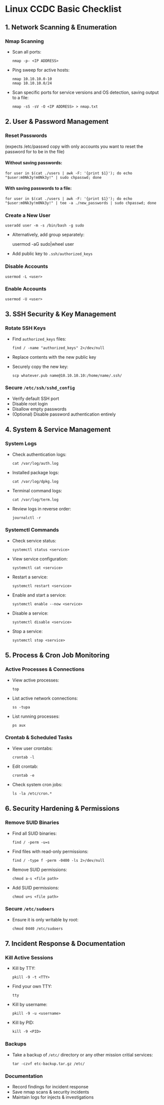 Linux CCDC Basic Checklist
==========================

1\. Network Scanning & Enumeration
----------------------------------

### Nmap Scanning

*   Scan all ports:

        nmap -p- <IP ADDRESS>


*   Ping sweep for active hosts:

        nmap 10.10.10.0-10
        nmap 10.10.10.0/24


*   Scan specific ports for service versions and OS detection, saving output to a file:

        nmap -sS -sV -O <IP ADDRESS> > nmap.txt



2\. User & Password Management
------------------------------

### Reset Passwords

(expects /etc/passwd copy with only accounts you want to reset the password for to be in the file)

#### Without saving passwords:

    for user in $(cat ./users | awk -F: '{print $1}'); do echo "$user:m0Nk3y!m0Nk3y!" | sudo chpasswd; done


#### With saving passwords to a file:

    for user in $(cat ./users | awk -F: '{print $1}'); do echo "$user:m0Nk3y!m0Nk3y!" | tee -a ./new_passwords | sudo chpasswd; done


### Create a New User

    useradd user -m -s /bin/bash -g sudo


*   Alternatively, add group separately:

    usermod -aG sudo|wheel user


*   Add public key to `.ssh/authorized_keys`

### Disable Accounts

    usermod -L <user>


### Enable Accounts

    usermod -U <user>


3\. SSH Security & Key Management
---------------------------------

### Rotate SSH Keys

*   Find `authorized_keys` files:

        find / -name "authorized_keys" 2>/dev/null


*   Replace contents with the new public key
*   Securely copy the new key:

        scp whatever.pub name@10.10.10.10:/home/name/.ssh/



### Secure `/etc/ssh/sshd_config`

*   Verify default SSH port
*   Disable root login
*   Disallow empty passwords
*   (Optional) Disable password authentication entirely

4\. System & Service Management
-------------------------------

### System Logs

*   Check authentication logs:

        cat /var/log/auth.log


*   Installed package logs:

        cat /var/log/dpkg.log


*   Terminal command logs:

        cat /var/log/term.log


*   Review logs in reverse order:

        journalctl -r



### Systemctl Commands

*   Check service status:

        systemctl status <service>


*   View service configuration:

        systemctl cat <service>


*   Restart a service:

        systemctl restart <service>


*   Enable and start a service:

        systemctl enable --now <service>


*   Disable a service:

        systemctl disable <service>


*   Stop a service:

        systemctl stop <service>



5\. Process & Cron Job Monitoring
---------------------------------

### Active Processes & Connections

*   View active processes:

        top


*   List active network connections:

        ss -tupa


*   List running processes:

        ps aux



### Crontab & Scheduled Tasks

*   View user crontabs:

        crontab -l


*   Edit crontab:

        crontab -e


*   Check system cron jobs:

        ls -la /etc/cron.*



6\. Security Hardening & Permissions
------------------------------------

### Remove SUID Binaries

*   Find all SUID binaries:

        find / -perm -u=s


*   Find files with read-only permissions:

        find / -type f -perm -0400 -ls 2>/dev/null


*   Remove SUID permissions:

        chmod a-s <file path>


*   Add SUID permissions:

        chmod u+s <file path>



### Secure `/etc/sudoers`

*   Ensure it is only writable by root:

        chmod 0440 /etc/sudoers



7\. Incident Response & Documentation
-------------------------------------

### Kill Active Sessions

*   Kill by TTY:

        pkill -9 -t <TTY>


*   Find your own TTY:

        tty


*   Kill by username:

        pkill -9 -u <username>


*   Kill by PID:

        kill -9 <PID>



### Backups

*   Take a backup of `/etc/` directory or any other mission critial services:

        tar -czvf etc-backup.tar.gz /etc/



### Documentation

*   Record findings for incident response
*   Save nmap scans & security incidents
*   Maintain logs for injects & investigations
